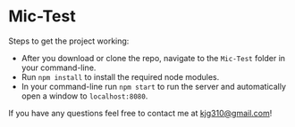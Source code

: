 # Mic-Test

Steps to get the project working:

* After you download or clone the repo, navigate to the `Mic-Test` folder in your command-line.
* Run `npm install` to install the required node modules.
* In your command-line run `npm start` to run the server and automatically open a window to `localhost:8080`.

If you have any questions feel free to contact me at kjg310@gmail.com!